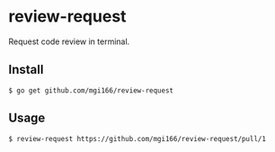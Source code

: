 # review-request
Request code review in terminal.

## Install

```
$ go get github.com/mgi166/review-request
```

## Usage

```
$ review-request https://github.com/mgi166/review-request/pull/1
```
